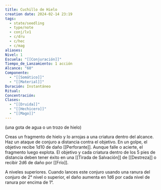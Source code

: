 ```yaml
---
title: Cuchillo de Hielo
creation date: 2024-02-14 23:19
tags:
  - state/seedling
  - type/note
  - conj/lv1
  - c/dru
  - c/hec
  - c/mag
aliases: 
Nivel: 1
Escuela: "[[Conjuración]]"
Tiempo_de_Lanzamiento: 1 acción
Alcance: "60"
Componente:
  - "[[Somático]]"
  - "[[Material]]"
Duración: Instantáneo
Ritual: 
Concentración: 
Clases:
  - "[[Druida]]"
  - "[[Hechicero]]"
  - "[[Mago]]"
---
```


(una gota de agua o un trozo de hielo)

Creas un fragmento de hielo y lo arrojas a una criatura dentro del alcance. Haz un ataque de conjuro a distancia contra el objetivo. En un golpe, el objetivo recibe 1d10 de daño [[Perforante]]. Aunque falle o acierte, el fragmento luego explota. El objetivo y cada criatura dentro de los 5 pies de distancia deben tener éxito en una [[Tirada de Salvación]] de [[Destreza]] o recibir 2d6 de daño por [[Frío]].

A niveles superiores. Cuando lances este conjuro usando una ranura del conjuro de 2° nivel o superior, el daño aumenta en 1d6 por cada nivel de ranura por encima de 1°.
